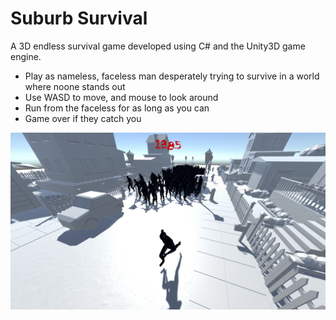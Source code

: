 # Suburb Survival
A 3D endless survival game developed using C# and the Unity3D game engine.

- Play as nameless, faceless man desperately trying to survive in a world where noone stands out
- Use WASD to move, and mouse to look around
- Run from the faceless for as long as you can
- Game over if they catch you

![Screenshot](/Screenshots/run.jpg)
